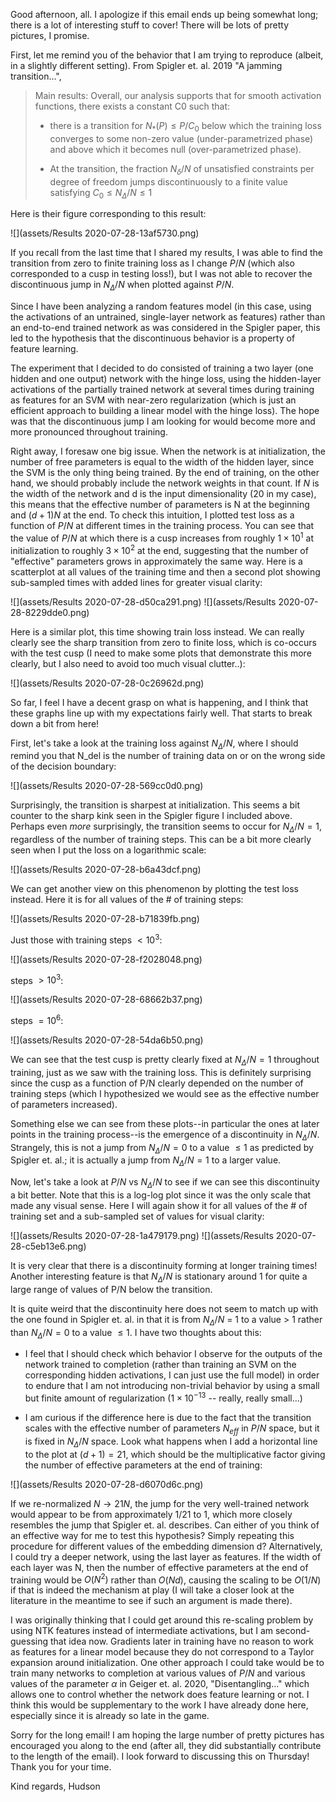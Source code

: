 Good afternoon, all. I apologize if this email ends up being somewhat long; there is a lot of interesting stuff to cover! There will be lots of pretty pictures, I promise.



First, let me remind you of the behavior that I am trying to reproduce (albeit, in a slightly different setting). From Spigler et. al. 2019 "A jamming transition...",

> Main results: Overall, our analysis supports that for smooth activation functions, there exists a constant C0 such that:
>
> - there is a transition for $N_*(P) \leq P/C_0$ below which the training loss converges to some non-zero value (under-parametrized phase) and above which it becomes null (over-parametrized phase).
>
> -  At the transition, the fraction $N_\delta/N$ of unsatisfied constraints per degree of freedom jumps discontinuously to a finite value satisfying $C_0 \leq N_\Delta/N \leq 1$


Here is their figure corresponding to this result:

![](assets/Results 2020-07-28-13af5730.png)

If you recall from the last time that I shared my results, I was able to find the transition from zero to finite training loss as I change $P/N$ (which also corresponded to a cusp in testing loss!), but I was not able to recover the discontinuous jump in $N_\Delta/N$ when plotted against $P/N$.

Since I have been analyzing a random features model (in this case, using the activations of an untrained, single-layer network as features) rather than an end-to-end trained network as was considered in the Spigler paper, this led to the hypothesis that the discontinuous behavior is a property of feature learning.

The experiment that I decided to do consisted of training a two layer (one hidden and one output) network with the hinge loss, using the hidden-layer activations of the partially trained network at several times during training as features for an SVM with near-zero regularization (which is just an efficient approach to building a linear model with the hinge loss). The hope was that the discontinuous jump I am looking for would become more and more pronounced throughout training.

Right away, I foresaw one big issue. When the network is at initialization, the number of free parameters is equal to the width of the hidden layer, since the SVM is the only thing being trained. By the end of training, on the other hand, we should probably include the network weights in that count. If $N$ is the width of the network and d is the input dimensionality (20 in my case), this means that the effective number of parameters is N at the beginning and $(d+1)N$ at the end. To check this intuition, I plotted test loss as a function of $P/N$ at different times in the training process. You can see that the value of $P/N$ at which there is a cusp increases from roughly $1\times10^1$ at initialization to roughly $3\times10^2$ at the end, suggesting that the number of "effective" parameters grows in approximately the same way. Here is a scatterplot at all values of the training time and then a second plot showing sub-sampled times with added lines for greater visual clarity:

![](assets/Results 2020-07-28-d50ca291.png)
![](assets/Results 2020-07-28-8229dde0.png)

Here is a similar plot, this time showing train loss instead. We can really clearly see the sharp transition from zero to finite loss, which is co-occurs with the test cusp (I need to make some plots that demonstrate this more clearly, but I also need to avoid too much visual clutter..):

![](assets/Results 2020-07-28-0c26962d.png)

So far, I feel I have a decent grasp on what is happening, and I think that these graphs line up with my expectations fairly well. That starts to break down a bit from here!

First, let's take a look at the training loss against $N_\Delta/N$, where I should remind you that N_del is the number of training data on or on the wrong side of the decision boundary:

![](assets/Results 2020-07-28-569cc0d0.png)

Surprisingly, the transition is sharpest at initialization. This seems a bit counter to the sharp kink seen in the Spigler figure I included above. Perhaps even *more* surprisingly, the transition seems to occur for $N_\Delta/N = 1$, regardless of the number of training steps. This can be a bit more clearly seen when I put the loss on a logarithmic scale:

![](assets/Results 2020-07-28-b6a43dcf.png)

We can get another view on this phenomenon by plotting the test loss instead. Here it is for all values of the # of training steps:

![](assets/Results 2020-07-28-b71839fb.png)

Just those with training steps $< 10^3$:

![](assets/Results 2020-07-28-f2028048.png)

steps $> 10^3$:

![](assets/Results 2020-07-28-68662b37.png)

steps $= 10^6$:

![](assets/Results 2020-07-28-54da6b50.png)

We can see that the test cusp is pretty clearly fixed at $N_\Delta/N = 1$ throughout training, just as we saw with the training loss. This is definitely surprising since the cusp as a function of P/N clearly depended on the number of training steps (which I hypothesized we would see as the effective number of parameters increased).

Something else we can see from these plots--in particular the ones at later points in the training process--is the emergence of a discontinuity in $N_\Delta/N$. Strangely, this is not a jump from $N_\Delta/N = 0$ to a value $\leq1$ as predicted by Spigler et. al.; it is actually a jump from $N_\Delta/N = 1$ to a larger value.

Now, let's take a look at $P/N$ vs $N_\Delta/N$ to see if we can see this discontinuity a bit better. Note that this is a log-log plot since it was the only scale that made any visual sense. Here I will again show it for all values of the # of training set and a sub-sampled set of values for visual clarity:

![](assets/Results 2020-07-28-1a479179.png)
![](assets/Results 2020-07-28-c5eb13e6.png)


It is very clear that there is a discontinuity forming at longer training times! Another interesting feature is that $N_\Delta/N$ is stationary around 1 for quite a large range of values of P/N below the transition.

It is quite weird that the discontinuity here does not seem to match up with the one found in Spigler et. al. in that it is from $N_\Delta/N$ = 1 to a value > 1 rather than $N_\Delta/N = 0$ to a value $\leq 1$. I have two thoughts about this:

   - I feel that I should check which behavior I observe for the outputs of the network trained to completion (rather than training an SVM on the corresponding hidden activations, I can just use the full model) in order to endure that I am not introducing non-trivial behavior by using a small but finite amount of regularization ($1\times10^{-13}$ -- really, really small...)

   - I am curious if the difference here is due to the fact that the transition scales with the effective number of parameters $N_{eff}$ in $P/N$ space, but it is fixed in $N_\Delta/N$ space. Look what happens when I add a horizontal line to the plot at $(d+1)=21$, which should be the multiplicative factor giving the number of effective parameters at the end of training:

![](assets/Results 2020-07-28-d6070d6c.png)

If we re-normalized $N \rightarrow 21N$, the jump for the very well-trained network would appear to be from approximately $1/21$ to $1$, which more closely resembles the jump that Spigler et. al. describes. Can either of you think of an effective way for me to test this hypothesis? Simply repeating this procedure for different values of the embedding dimension d? Alternatively, I could try a deeper network, using the last layer as features. If the width of each layer was N, then the number of effective parameters at the end of training would be $O(N^2)$ rather than $O(Nd)$, causing the scaling to be $O(1/N)$ if that is indeed the mechanism at play (I will take a closer look at the literature in the meantime to see if such an argument is made there).

I was originally thinking that I could get around this re-scaling problem by using NTK features instead of intermediate activations, but I am second-guessing that idea now. Gradients later in training have no reason to work as features for a linear model because they do not correspond to a Taylor expansion around initialization. One other approach I could take would be to train many networks to completion at various values of $P/N$ and various values of the parameter $\alpha$ in Geiger et. al. 2020, "Disentangling..." which allows one to control whether the network does feature learning or not. I think this would be supplementary to the work I have already done here, especially since it is already so late in the game.



Sorry for the long email! I am hoping the large number of pretty pictures has encouraged you along to the end (after all, they did substantially contribute to the length of the email). I look forward to discussing this on Thursday!
Thank you for your time.

Kind regards,
Hudson
